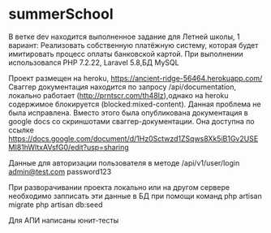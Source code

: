 # summerSchool
В ветке dev находится выполненное задание для Летней школы, 1 вариант: Реализовать собственную платёжную систему, которая будет имитировать процесс оплаты банковской картой.
При выполнении использовался PHP 7.2.22, Laravel 5.8,БД MySQL

Проект размещен на heroku, https://ancient-ridge-56464.herokuapp.com/
Сваггер документация находится по запросу /api/documentation, локально работает (http://prntscr.com/th48lz),однако на heroku содержимое блокируется (blocked:mixed-content). 
Данная проблема не была исправлена. Вместо этого была опубликована  документация в google docs со скриншотами сваггер-документации. Она доступна по ссылке https://docs.google.com/document/d/1Hz0Sctwzd1ZSqws8Xk5iB1Gv2USEMI81hWltxAVsfG0/edit?usp=sharing

Данные для авторизации пользователя в методе /api/v1/user/login
admin@test.com
password123

При разворачивании проекта локально или на другом сервере необходимо запписать эти данные в БД при помощи команд
php artisan migrate
php artisan db:seed

Для АПИ написаны юнит-тесты
